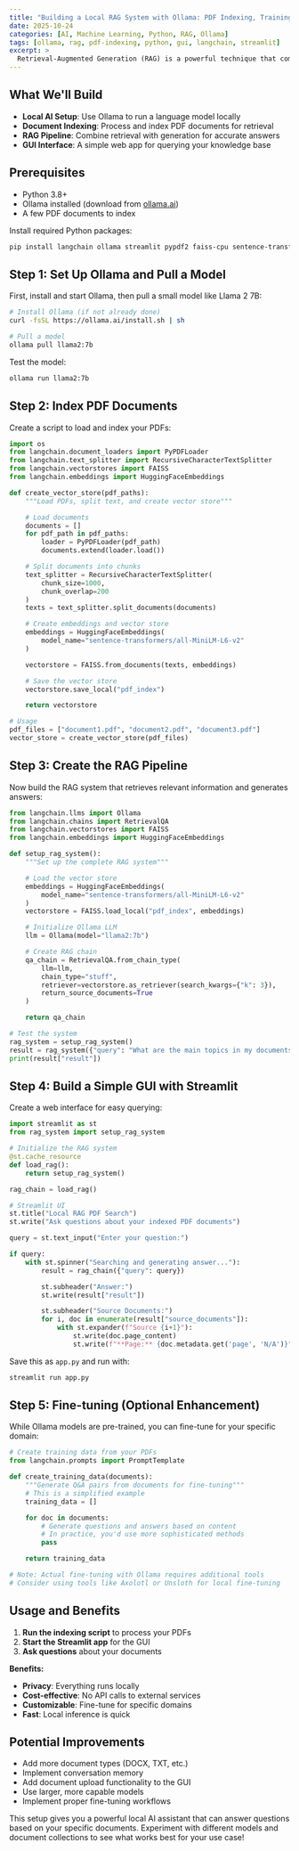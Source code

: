 ```yaml
---
title: "Building a Local RAG System with Ollama: PDF Indexing, Training, and GUI Search"
date: 2025-10-24
categories: [AI, Machine Learning, Python, RAG, Ollama]
tags: [ollama, rag, pdf-indexing, python, gui, langchain, streamlit]
excerpt: >
  Retrieval-Augmented Generation (RAG) is a powerful technique that combines the strengths of large language models with external knowledge sources. In this post, we'll build a complete local RAG system using Ollama, Python, and a few PDFs. You'll learn how to index documents, enhance a model with your data, and create a simple GUI for interactive searching.
---
```


## What We'll Build

- **Local AI Setup**: Use Ollama to run a language model locally
- **Document Indexing**: Process and index PDF documents for retrieval
- **RAG Pipeline**: Combine retrieval with generation for accurate answers
- **GUI Interface**: A simple web app for querying your knowledge base

## Prerequisites

- Python 3.8+
- Ollama installed (download from [ollama.ai](https://ollama.ai))
- A few PDF documents to index

Install required Python packages:

```bash
pip install langchain ollama streamlit pypdf2 faiss-cpu sentence-transformers
```

## Step 1: Set Up Ollama and Pull a Model

First, install and start Ollama, then pull a small model like Llama 2 7B:

```bash
# Install Ollama (if not already done)
curl -fsSL https://ollama.ai/install.sh | sh

# Pull a model
ollama pull llama2:7b
```

Test the model:

```bash
ollama run llama2:7b
```

## Step 2: Index PDF Documents

Create a script to load and index your PDFs:

```python
import os
from langchain.document_loaders import PyPDFLoader
from langchain.text_splitter import RecursiveCharacterTextSplitter
from langchain.vectorstores import FAISS
from langchain.embeddings import HuggingFaceEmbeddings

def create_vector_store(pdf_paths):
    """Load PDFs, split text, and create vector store"""

    # Load documents
    documents = []
    for pdf_path in pdf_paths:
        loader = PyPDFLoader(pdf_path)
        documents.extend(loader.load())

    # Split documents into chunks
    text_splitter = RecursiveCharacterTextSplitter(
        chunk_size=1000,
        chunk_overlap=200
    )
    texts = text_splitter.split_documents(documents)

    # Create embeddings and vector store
    embeddings = HuggingFaceEmbeddings(
        model_name="sentence-transformers/all-MiniLM-L6-v2"
    )

    vectorstore = FAISS.from_documents(texts, embeddings)

    # Save the vector store
    vectorstore.save_local("pdf_index")

    return vectorstore

# Usage
pdf_files = ["document1.pdf", "document2.pdf", "document3.pdf"]
vector_store = create_vector_store(pdf_files)
```

## Step 3: Create the RAG Pipeline

Now build the RAG system that retrieves relevant information and generates answers:

```python
from langchain.llms import Ollama
from langchain.chains import RetrievalQA
from langchain.vectorstores import FAISS
from langchain.embeddings import HuggingFaceEmbeddings

def setup_rag_system():
    """Set up the complete RAG system"""

    # Load the vector store
    embeddings = HuggingFaceEmbeddings(
        model_name="sentence-transformers/all-MiniLM-L6-v2"
    )
    vectorstore = FAISS.load_local("pdf_index", embeddings)

    # Initialize Ollama LLM
    llm = Ollama(model="llama2:7b")

    # Create RAG chain
    qa_chain = RetrievalQA.from_chain_type(
        llm=llm,
        chain_type="stuff",
        retriever=vectorstore.as_retriever(search_kwargs={"k": 3}),
        return_source_documents=True
    )

    return qa_chain

# Test the system
rag_system = setup_rag_system()
result = rag_system({"query": "What are the main topics in my documents?"})
print(result["result"])
```

## Step 4: Build a Simple GUI with Streamlit

Create a web interface for easy querying:

```python
import streamlit as st
from rag_system import setup_rag_system

# Initialize the RAG system
@st.cache_resource
def load_rag():
    return setup_rag_system()

rag_chain = load_rag()

# Streamlit UI
st.title("Local RAG PDF Search")
st.write("Ask questions about your indexed PDF documents")

query = st.text_input("Enter your question:")

if query:
    with st.spinner("Searching and generating answer..."):
        result = rag_chain({"query": query})

        st.subheader("Answer:")
        st.write(result["result"])

        st.subheader("Source Documents:")
        for i, doc in enumerate(result["source_documents"]):
            with st.expander(f"Source {i+1}"):
                st.write(doc.page_content)
                st.write(f"**Page:** {doc.metadata.get('page', 'N/A')}")
```

Save this as `app.py` and run with:

```bash
streamlit run app.py
```

## Step 5: Fine-tuning (Optional Enhancement)

While Ollama models are pre-trained, you can fine-tune for your specific domain:

```python
# Create training data from your PDFs
from langchain.prompts import PromptTemplate

def create_training_data(documents):
    """Generate Q&A pairs from documents for fine-tuning"""
    # This is a simplified example
    training_data = []

    for doc in documents:
        # Generate questions and answers based on content
        # In practice, you'd use more sophisticated methods
        pass

    return training_data

# Note: Actual fine-tuning with Ollama requires additional tools
# Consider using tools like Axolotl or Unsloth for local fine-tuning
```

## Usage and Benefits

1. **Run the indexing script** to process your PDFs
2. **Start the Streamlit app** for the GUI
3. **Ask questions** about your documents

**Benefits:**

- **Privacy**: Everything runs locally
- **Cost-effective**: No API calls to external services
- **Customizable**: Fine-tune for specific domains
- **Fast**: Local inference is quick

## Potential Improvements

- Add more document types (DOCX, TXT, etc.)
- Implement conversation memory
- Add document upload functionality to the GUI
- Use larger, more capable models
- Implement proper fine-tuning workflows

This setup gives you a powerful local AI assistant that can answer questions based on your specific documents. Experiment with different models and document collections to see what works best for your use case!
